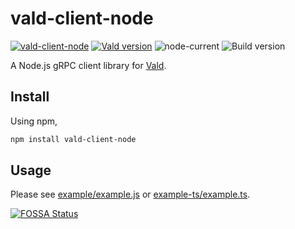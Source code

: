 # vald-client-node

[![vald-client-node](https://img.shields.io/npm/v/vald-client-node/latest?logo=npm&style=flat-square)](https://www.npmjs.com/package/vald-client-node)
[![Vald version](https://img.shields.io/github/release/vdaas/vald.svg?style=flat-square)](https://github.com/vdaas/vald/releases/latest)
![node-current](https://img.shields.io/node/v/vald-client-node)
![Build version](https://img.shields.io/badge/build_version-v18-green)


A Node.js gRPC client library for [Vald](https://github.com/vdaas/vald).

## Install

Using npm,

```sh
npm install vald-client-node
```

## Usage

Please see [example/example.js](example/example.js) or [example-ts/example.ts](example-ts/example.ts).

[![FOSSA Status](https://app.fossa.com/api/projects/custom%2B21465%2Fvald-client-node.svg?type=large)](https://app.fossa.com/projects/custom%2B21465%2Fvald-client-node?ref=badge_large)
